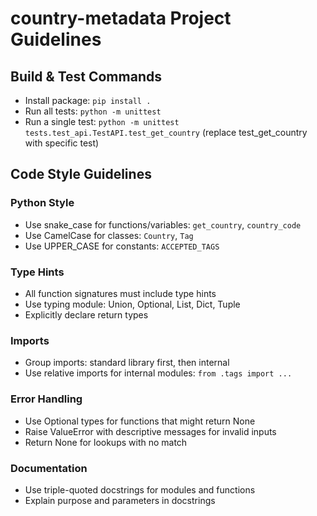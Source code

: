 # country-metadata Project Guidelines

## Build & Test Commands
- Install package: `pip install .` 
- Run all tests: `python -m unittest`
- Run a single test: `python -m unittest tests.test_api.TestAPI.test_get_country` (replace test_get_country with specific test)

## Code Style Guidelines

### Python Style
- Use snake_case for functions/variables: `get_country`, `country_code`
- Use CamelCase for classes: `Country`, `Tag`
- Use UPPER_CASE for constants: `ACCEPTED_TAGS`

### Type Hints
- All function signatures must include type hints
- Use typing module: Union, Optional, List, Dict, Tuple
- Explicitly declare return types

### Imports
- Group imports: standard library first, then internal
- Use relative imports for internal modules: `from .tags import ...`

### Error Handling
- Use Optional types for functions that might return None
- Raise ValueError with descriptive messages for invalid inputs
- Return None for lookups with no match

### Documentation
- Use triple-quoted docstrings for modules and functions
- Explain purpose and parameters in docstrings